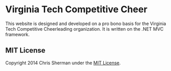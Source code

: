 Virginia Tech Competitive Cheer
=========
This website is designed and developed on a pro bono basis for the Virginia Tech Competitive Cheerleading organization. It is written on the .NET MVC framework. 

## MIT License

Copyright 2014 Chris Sherman under the [MIT License](LICENSE).
